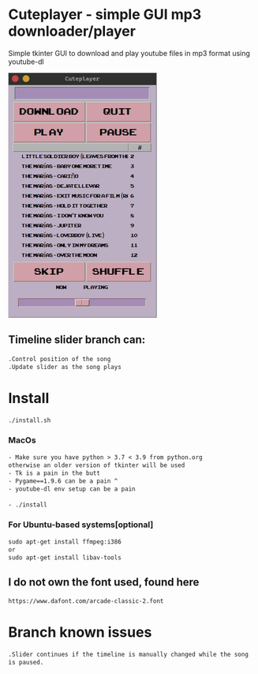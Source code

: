 # Cuteplayer - simple GUI mp3 downloader/player

Simple tkinter GUI to download and play youtube files in mp3 format using youtube-dl

![GUI interface](https://github.com/lustered/cuteplayer/blob/master/pics/master.jpeg)

## Timeline slider branch can:

    .Control position of the song
    .Update slider as the song plays

# Install

    ./install.sh

### MacOs

    - Make sure you have python > 3.7 < 3.9 from python.org
    otherwise an older version of tkinter will be used
    - Tk is a pain in the butt
    - Pygame==1.9.6 can be a pain ^
    - youtube-dl env setup can be a pain

    - ./install

### For Ubuntu-based systems[optional]

    sudo apt-get install ffmpeg:i386
    or
    sudo apt-get install libav-tools

## I do not own the font used, found here

    https://www.dafont.com/arcade-classic-2.font

# Branch known issues

    .Slider continues if the timeline is manually changed while the song is paused.
